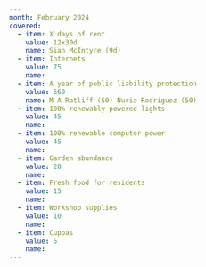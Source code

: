 ```yaml
---
month: February 2024
covered:
  - item: X days of rent
    value: 12x30d
    name: Sian McIntyre (9d)
  - item: Internets
    value: 75
    name: 
  - item: A year of public liability protection
    value: 660
    name: M A Ratliff (50) Nuria Rodriguez (50)
  - item: 100% renewably powered lights
    value: 45
    name: 
  - item: 100% renewable computer power
    value: 45
    name: 
  - item: Garden abundance
    value: 20
    name: 
  - item: Fresh food for residents
    value: 15
    name: 
  - item: Workshop supplies
    value: 10
    name: 
  - item: Cuppas
    value: 5
    name: 
---
```

